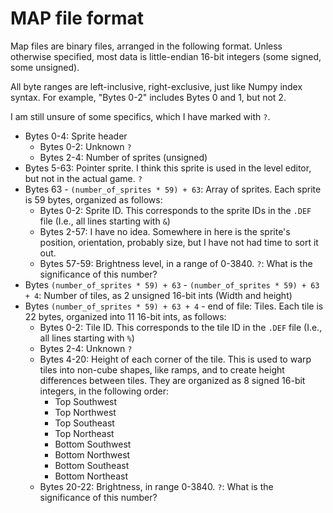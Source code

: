 # MAP file format

Map files are binary files, arranged in the following format. Unless otherwise
specified, most data is little-endian 16-bit integers (some signed, some unsigned).

All byte ranges are left-inclusive, right-exclusive, just like Numpy index syntax.
For example, "Bytes 0-2" includes Bytes 0 and 1, but not 2.

I am still unsure of some specifics, which I have marked with `?`.

- Bytes 0-4: Sprite header
  - Bytes 0-2: Unknown `?`
  - Bytes 2-4: Number of sprites (unsigned)
- Bytes 5-63: Pointer sprite. I think this sprite is used in the level editor,
  but not in the actual game. `?`
- Bytes 63 - `(number_of_sprites * 59) + 63`: Array of sprites. Each sprite is 59 bytes,
  organized as follows:
  - Bytes 0-2: Sprite ID. This corresponds to the sprite IDs in the `.DEF` file (I.e., 
    all lines starting with `&`)
  - Bytes 2-57: I have no idea. Somewhere in here is the sprite's position, orientation,
    probably size, but I have not had time to sort it out.
  - Bytes 57-59: Brightness level, in a range of 0-3840. `?`: What is the significance of this number?
- Bytes `(number_of_sprites * 59) + 63` - `(number_of_sprites * 59) + 63 + 4`: Number of tiles,
  as 2 unsigned 16-bit ints (Width and height)
- Bytes `(number_of_sprites * 59) + 63 + 4` - end of file: Tiles. Each tile is 22 bytes, organized into
  11 16-bit ints, as follows:
  - Bytes 0-2: Tile ID. This corresponds to the tile ID in the `.DEF` file (I.e.,
    all lines starting with `%`)
  - Bytes 2-4: Unknown `?`
  - Bytes 4-20: Height of each corner of the tile. This is used to warp tiles into
    non-cube shapes, like ramps, and to create height differences between tiles. They are
    organized as 8 signed 16-bit integers, in the following order:
    - Top Southwest
    - Top Northwest
    - Top Southeast
    - Top Northeast 
    - Bottom Southwest
    - Bottom Northwest
    - Bottom Southeast
    - Bottom Northeast
  - Bytes 20-22: Brightness, in range 0-3840. `?`: What is the significance of this number?